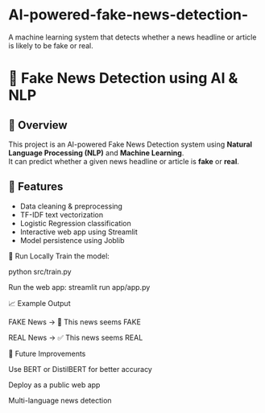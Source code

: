 # AI-powered-fake-news-detection-
A machine learning system that detects whether a news headline or article is likely to be fake or real.
# 📰 Fake News Detection using AI & NLP

## 📌 Overview
This project is an AI-powered Fake News Detection system using **Natural Language Processing (NLP)** and **Machine Learning**.  
It can predict whether a given news headline or article is **fake** or **real**.

## 🚀 Features
- Data cleaning & preprocessing
- TF-IDF text vectorization
- Logistic Regression classification
- Interactive web app using Streamlit
- Model persistence using Joblib

🏃 Run Locally
Train the model:

python src/train.py

Run the web app:
streamlit run app/app.py

📈 Example Output

FAKE News → 🚨 This news seems FAKE

REAL News → ✅ This news seems REAL

🔮 Future Improvements

Use BERT or DistilBERT for better accuracy

Deploy as a public web app

Multi-language news detection
